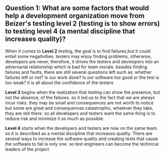 ## Question 1: What are some factors that would help a development organization move from Beizer's testing level 2 (testing is to show errors) to testing level 4 (a mental discipline that increases quality)?

When it comes to **Level 2** testing, the goal is to find failures,but it could entail some negativities. testers may enjoy finding problems, otherwise, developers are never, therefore, it drives the testers and developers into an adversarial relationship which is bad for team morale. besides finding failures and faults, there are still several questions left such as: whether failures left or not? Is our work done? Is our software too good or the test is too weak? it is all about the confidence of the testers

**Level 3** begins when the realization that testing can show the presence, but not the absence,  of the failures. so it led us to the fact that we are always incur risks. they may be small and consequences are not worth to notice but some are great and consequences catastrophic, whatever they take, they are still there. so all developers and testers want the same thing is to reduce risk and minimize it as much as possible.

**Level 4** starts when the developers and testers are now on the same team. so it is described as a mental discipline that increases quality. There are several ways to increase the software quality and creating tests that cause the software to fail is only one. so test engineers can become the technical leaders of the project
